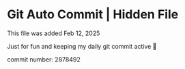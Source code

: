 # Git Auto Commit | Hidden File

This file was added Feb 12, 2025

Just for fun and keeping my daily git commit active 🤪

commit number: 2878492
